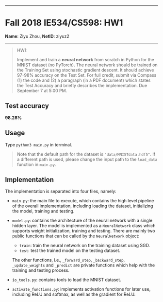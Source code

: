 ------


# Fall 2018 IE534/CS598:  HW1
**Name**: Ziyu Zhou, 
**NetID**: ziyuz2

------

> HW1: 
>
> Implement and train a **neural network** from scratch in Python for the MNIST dataset (no PyTorch). The neural network should be trained on the Training Set using stochastic gradient descent. It should achieve 97-98% accuracy on the Test Set. For full credit, submit via Compass (1) the code and (2) a paragraph (in a PDF document) which states the Test Accuracy and briefly describes the implementation. Due September 7 at 5:00 PM.



## Test accuracy

**98.28%**

## Usage

Type `python3 main.py` in terminal.

> Note that the default path for the dataset is `"data/MNISTdata.hdf5"`. If a different path is used, please change the input path to the `load_data` function in `main.py`.

## Implementation

The implementation is separated into four files, namely:

* `main.py`: the main file to execute, which contains the high level pipeline of the overall implementation, including loading the dataset, initializing the model, training and testing.

* `model.py`: contains the architecture of the neural network with a single hidden layer. The model is implemented as a `NeuralNetwork` class which supports weight initialization, training and testing. There are mainly two public functions that can be called by the `NeuralNetwork` object:

  * `train`: train the neural network on the training dataset using SGD.
  * `test`: test the trained model on the testing dataset.

  The other functions, i.e., `_forward_step`, `_backward_step`, `_update_weights` and `_predict` are private functions which help with the training and testing process.

* `io_tools.py`: contains tools to load the MNIST dataset.

* `activate_functions.py`: implements activation functions for later use, including ReLU and softmax, as well as the gradient for ReLU.